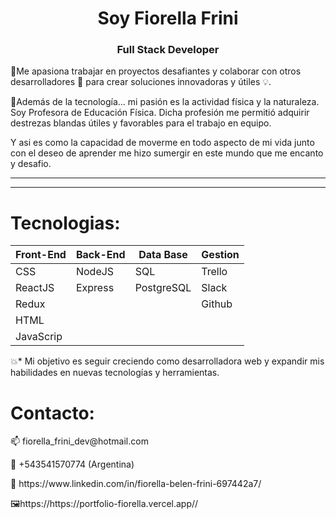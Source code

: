 <h1 align="center"> Soy Fiorella Frini</h1>
<h3 align="center"> Full Stack Developer</h3>

🚀Me apasiona trabajar en proyectos desafiantes y colaborar con otros desarrolladores 🤝 para crear soluciones innovadoras y útiles 💡.

🏀Además de la tecnología... mi pasión es la actividad física y la naturaleza. Soy Profesora de Educación Física.
Dicha profesión me permitió adquirir destrezas blandas útiles y favorables para el trabajo en equipo.
 <!-- el luchar por la excelencia, el liderazgo, el poder de empoderarse ante adversidades y problemáticas, el dominio y organización de grupos y el desarrollo de la creatividad...!  -->
Y asi es como la capacidad de moverme en todo aspecto de mi vida junto con el deseo de aprender me hizo sumergir en este mundo que me encanto y desafio.
<hr></hr>
<hr></hr>



<h1>Tecnologias:</h1>
<!-- 📍Programming language: JavaScript. -->
<!-- 📍Web Technologies: NodeJS, CSS, HTML. -->
<!-- 📍Framework/ Libraries: ReactJS, Redux, Express. -->
<!-- 📍Database: PostgreSQL, Sequelize. -->
<!-- 📍Project Management: Trello, Slack. -->
<!-- 📍Version control: Git, Github. -->

| Front-End | Back-End | Data Base |  Gestion  |
| --------- | -------- | --------- | --------- |
| CSS       | NodeJS   | SQL       |  Trello   | 
| ReactJS   | Express  | PostgreSQL|  Slack    |
| Redux     |          |           |  Github   |
| HTML      |          |           |           |
| JavaScrip |          |           |           |



💥* Mi objetivo es seguir creciendo como desarrolladora web y expandir mis habilidades en nuevas tecnologías y herramientas.





 <h1>Contacto:</h1>
<p>📫 fiorella_frini_dev@hotmail.com</p>
<p>💬 +543541570774 (Argentina) </p>
<p>📄 https://www.linkedin.com/in/fiorella-belen-frini-697442a7/</p>
<P>🖼https://https://portfolio-fiorella.vercel.app//


<!-- 
Gracias por la atención y haber llegado hasta aqui!!!

Atte. Fiorella. -->
